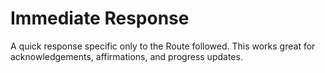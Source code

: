 # Immediate Response

A quick response specific only to the Route followed.  This works great for acknowledgements, affirmations, and progress updates.

